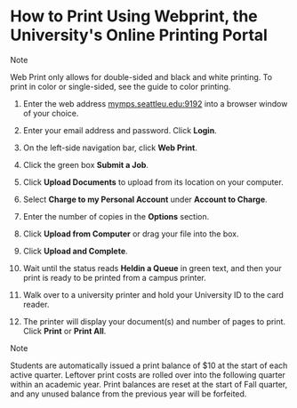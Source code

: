 # How to Print Using Webprint, the University's Online Printing Portal #
>[!NOTE]
> Web Print only allows for double-sided and black and white printing. To print in color or single-sided, see the guide to color printing.

1. Enter the web address <a href="https://mymps.seattleu.edu:9192">mymps.seattleu.edu:9192</a> into a browser window of your choice.
2. Enter your email address and password. Click **Login**.
3. On the left-side navigation bar, click **Web Print**.
4. Click the green box **Submit a Job**.

5. Click **Upload Documents** to upload from its location on your computer.
6. Select **Charge to my Personal Account** under **Account to Charge**.
7. Enter the number of copies in the **Options** section.
8. Click **Upload from Computer** or drag your file into the box.
9. Click **Upload and Complete**.
10. Wait until the status reads **Heldin a Queue** in green text, and then your print is ready to be printed from a campus printer.
11. Walk over to a university printer and hold your University ID to the card reader.
12. The printer will display your document(s) and number of pages to print. Click **Print** or **Print All**.

> [!NOTE]
> Students are automatically issued a print balance of $10 at the start of each active quarter. Leftover print costs are rolled over into the following quarter within an academic year. Print balances are reset at the start of Fall quarter, and any unused balance from the previous year will be forfeited.
